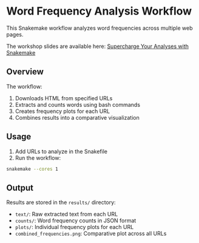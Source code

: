 # Word Frequency Analysis Workflow

This Snakemake workflow analyzes word frequencies across multiple web pages.

The workshop slides are available here:  [Supercharge Your Analyses with Snakemake](https://docs.google.com/presentation/d/11zLDHJCo-uzm7rmrxpHZJNgTg9Zss_rsuWbO1lkb_EI/edit?usp=sharing)

## Overview

The workflow:
1. Downloads HTML from specified URLs
2. Extracts and counts words using bash commands
3. Creates frequency plots for each URL
4. Combines results into a comparative visualization

## Usage

1. Add URLs to analyze in the Snakefile
2. Run the workflow:
```bash
snakemake --cores 1
```

## Output

Results are stored in the `results/` directory:
- `text/`: Raw extracted text from each URL
- `counts/`: Word frequency counts in JSON format
- `plots/`: Individual frequency plots for each URL
- `combined_frequencies.png`: Comparative plot across all URLs
